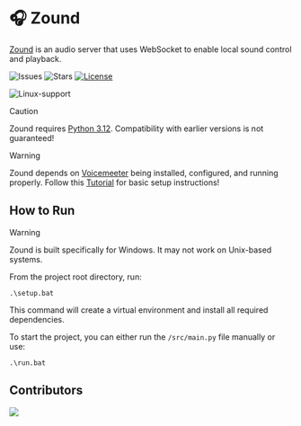 # 🎧 Zound

[Zound](https://github.com/Bielgomes/zound) is an audio server that uses WebSocket to enable local sound control and playback.

![Issues](https://img.shields.io/github/issues/bielgomes/zound?style=for-the-badge)
![Stars](https://img.shields.io/github/stars/bielgomes/zound?style=for-the-badge)
[![License](https://img.shields.io/github/license/bielgomes/zound?style=for-the-badge)](LICENSE)

![Linux-support](https://img.shields.io/badge/linux-not%20supported-rrr?style=flat)

> [!CAUTION]
> Zound requires [Python 3.12](https://www.python.org/downloads/). Compatibility with earlier versions is not guaranteed!

> [!WARNING]
> Zound depends on [Voicemeeter](https://vb-audio.com/Voicemeeter/) being installed, configured, and running properly. Follow this [Tutorial](https://www.youtube.com/watch?v=8ymkY6Ppyzo) for basic setup instructions!

## How to Run

> [!WARNING]
> Zound is built specifically for Windows. It may not work on Unix-based systems.

From the project root directory, run:
```
.\setup.bat
```
This command will create a virtual environment and install all required dependencies.

To start the project, you can either run the `/src/main.py` file manually or use:
```
.\run.bat
```

## Contributors
<a href="https://github.com/Bielgomes/zound/graphs/contributors">
  <img src="https://contrib.rocks/image?repo=Bielgomes/zound" />
</a>
